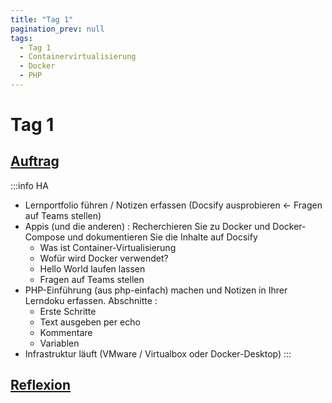 ```yaml
---
title: "Tag 1"
pagination_prev: null
tags:
  - Tag 1
  - Containervirtualisierung
  - Docker
  - PHP
---
```


# Tag 1

## [Auftrag](./auftrag.md)

:::info HA
- Lernportfolio führen / Notizen erfassen (Docsify ausprobieren <- Fragen auf Teams stellen)
- Appis (und die anderen) : Recherchieren Sie zu Docker und Docker-Compose und dokumentieren Sie die Inhalte auf Docsify
  - Was ist Container-Virtualisierung
  - Wofür wird Docker verwendet?
  - Hello World laufen lassen
  - Fragen auf Teams stellen
- PHP-Einführung (aus php-einfach) machen und Notizen in Ihrer Lerndoku erfassen. Abschnitte : 
  - Erste Schritte
  - Text ausgeben per echo
  - Kommentare
  - Variablen
- Infrastruktur läuft (VMware / Virtualbox oder Docker-Desktop)
:::

## [Reflexion](./reflexion.md)